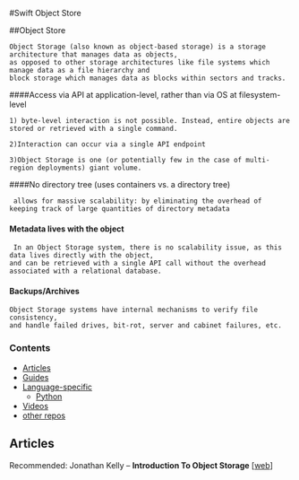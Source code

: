 #Swift Object Store

##Object Store
```
Object Storage (also known as object-based storage) is a storage architecture that manages data as objects,
as opposed to other storage architectures like file systems which manage data as a file hierarchy and
block storage which manages data as blocks within sectors and tracks.
```

####Access via API at application-level, rather than via OS at filesystem-level
```
1) byte-level interaction is not possible. Instead, entire objects are stored or retrieved with a single command.

2)Interaction can occur via a single API endpoint

3)Object Storage is one (or potentially few in the case of multi-region deployments) giant volume.
```
####No directory tree (uses containers vs. a directory tree)
```
 allows for massive scalability: by eliminating the overhead of keeping track of large quantities of directory metadata
```
#### Metadata lives with the object
```
 In an Object Storage system, there is no scalability issue, as this data lives directly with the object, 
and can be retrieved with a single API call without the overhead associated with a relational database.
```
#### Backups/Archives
```
Object Storage systems have internal mechanisms to verify file consistency,
and handle failed drives, bit-rot, server and cabinet failures, etc.
```
### Contents


* [Articles](#articles)
* [Guides](#guides)
* [Language-specific](#language-specific)
    * [Python](#python)
* [Videos](#videos)
* [other repos](#similar-github-repos)


## Articles

Recommended:  Jonathan Kelly – **Introduction To Object Storage** [[web][a_sy]]

[a_sy]: http://www.rackspace.com/blog/introduction-to-object-storage/
